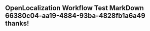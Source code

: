 <properties
ms.topic="hero-topic"
ms.test1="hero-topic"
ms.test2="test"/>

## OpenLocalization Workflow Test MarkDown 66380c04-aa19-4884-93ba-4828fb1a6a49 thanks!
